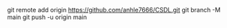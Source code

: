 
git remote add origin https://github.com/anhle7666/CSDL.git
git branch -M main
git push -u origin main